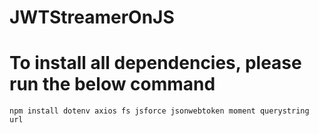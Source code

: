 # JWTStreamerOnJS

# To install all dependencies, please run the below command

```node:
npm install dotenv axios fs jsforce jsonwebtoken moment querystring url
```